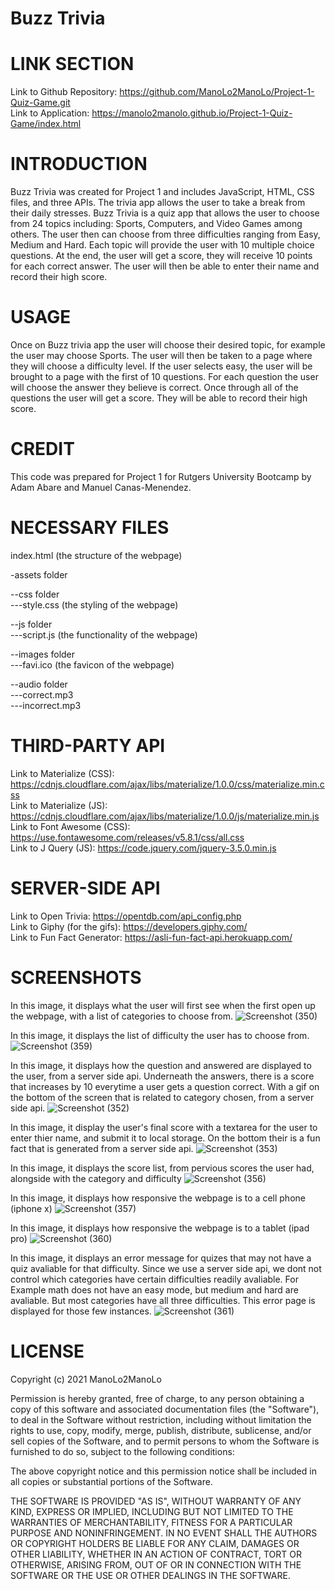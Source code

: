 # Buzz Trivia

# LINK SECTION
Link to Github Repository: https://github.com/ManoLo2ManoLo/Project-1-Quiz-Game.git <br />
Link to Application: https://manolo2manolo.github.io/Project-1-Quiz-Game/index.html

# INTRODUCTION
Buzz Trivia was created for Project 1 and includes JavaScript, HTML, CSS files, and three APIs. The trivia app allows the user to take a break from their daily stresses. Buzz Trivia is a quiz app that allows the user to choose from 24 topics including: Sports, Computers, and Video Games among others. The user then can choose from three difficulties ranging from Easy, Medium and Hard. Each topic will provide the user with  10 multiple choice questions. At the end, the user will get a score, they will receive 10 points for each correct answer. The user will then be able to enter their name and record their high score. 

# USAGE
Once on Buzz trivia app the user will choose their desired topic, for example the user may choose Sports. The user will then be taken to a page where they will choose a difficulty level. If the user selects easy, the user will be brought to a page with the first of 10 questions. For each question the user will choose the answer they believe is correct. Once through all of the questions the user will get a score. They will be able to record their high score. 

# CREDIT
This code was prepared for Project 1 for Rutgers University Bootcamp by Adam Abare and Manuel Canas-Menendez.

# NECESSARY FILES
index.html (the structure of the webpage)

-assets folder

--css folder <br />
---style.css (the styling of the webpage)

--js folder <br />
---script.js (the functionality of the webpage)

--images folder <br />
---favi.ico (the favicon of the webpage)

--audio folder <br />
---correct.mp3 <br />
---incorrect.mp3

# THIRD-PARTY API
Link to Materialize (CSS): https://cdnjs.cloudflare.com/ajax/libs/materialize/1.0.0/css/materialize.min.css <br />
Link to Materialize (JS): https://cdnjs.cloudflare.com/ajax/libs/materialize/1.0.0/js/materialize.min.js <br />
Link to Font Awesome (CSS): https://use.fontawesome.com/releases/v5.8.1/css/all.css <br />
Link to J Query (JS): https://code.jquery.com/jquery-3.5.0.min.js

# SERVER-SIDE API
Link to Open Trivia: https://opentdb.com/api_config.php <br />
Link to Giphy (for the gifs): https://developers.giphy.com/ <br />
Link to Fun Fact Generator: https://asli-fun-fact-api.herokuapp.com/ 

# SCREENSHOTS
In this image, it displays what the user will first see when the first open up the webpage, with a list of categories to choose from.
![Screenshot (350)](https://user-images.githubusercontent.com/88364269/136726599-4a616bb7-0983-4aba-b47a-59912e7363ff.png)

In this image, it displays the list of difficulty the user has to choose from.
![Screenshot (359)](https://user-images.githubusercontent.com/88364269/136726671-9621daa3-32ec-4fe0-841b-67df15858079.png)

In this image, it displays how the question and answered are displayed to the user, from a server side api. Underneath the answers, there is a score that increases by 10 everytime a user gets a question correct. With a gif on the bottom of the screen that is related to category chosen, from a server side api. 
![Screenshot (352)](https://user-images.githubusercontent.com/88364269/136726833-e24fc7ba-769d-419d-bab8-5f38926aee5a.png)

In this image, it display the user's final score with a textarea for the user to enter thier name, and submit it to local storage. On the bottom their is a fun fact that is generated from a server side api.
![Screenshot (353)](https://user-images.githubusercontent.com/88364269/136727007-62d6e404-cc69-4a46-8ec5-18dd38a6af36.png)

In this image, it displays the score list, from pervious scores the user had, alongside with the category and difficulty
![Screenshot (356)](https://user-images.githubusercontent.com/88364269/136727180-a5c8fd3f-30eb-4c96-a2f8-772bea417dcd.png)

In this image, it displays how responsive the webpage is to a cell phone (iphone x)
![Screenshot (357)](https://user-images.githubusercontent.com/88364269/136727351-403a8ee9-fec7-4db9-8fdf-c363ecbdcc6c.png)

In this image, it displays how responsive the webpage is to a tablet (ipad pro)
![Screenshot (360)](https://user-images.githubusercontent.com/88364269/136727445-456f1e72-d212-413b-9ced-4f1600a9f328.png)

In this image, it displays an error message for quizes that may not have a quiz avaliable for that difficulty. Since we use a server side api, we dont not control which categories have certain difficulties readily avaliable. For Example math does not have an easy mode, but medium and hard are avaliable. But most categories have all three difficulties. This error page is displayed for those few instances.
![Screenshot (361)](https://user-images.githubusercontent.com/88364269/136727597-2575dbe0-d5f6-4cbb-bd7c-77505ac2f5a9.png)

# LICENSE
Copyright (c) 2021 ManoLo2ManoLo

Permission is hereby granted, free of charge, to any person obtaining a copy of this software and associated documentation files (the "Software"), to deal in the Software without restriction, including without limitation the rights to use, copy, modify, merge, publish, distribute, sublicense, and/or sell copies of the Software, and to permit persons to whom the Software is furnished to do so, subject to the following conditions:

The above copyright notice and this permission notice shall be included in all copies or substantial portions of the Software.

THE SOFTWARE IS PROVIDED "AS IS", WITHOUT WARRANTY OF ANY KIND, EXPRESS OR IMPLIED, INCLUDING BUT NOT LIMITED TO THE WARRANTIES OF MERCHANTABILITY, FITNESS FOR A PARTICULAR PURPOSE AND NONINFRINGEMENT. IN NO EVENT SHALL THE AUTHORS OR COPYRIGHT HOLDERS BE LIABLE FOR ANY CLAIM, DAMAGES OR OTHER LIABILITY, WHETHER IN AN ACTION OF CONTRACT, TORT OR OTHERWISE, ARISING FROM, OUT OF OR IN CONNECTION WITH THE SOFTWARE OR THE USE OR OTHER DEALINGS IN THE SOFTWARE.